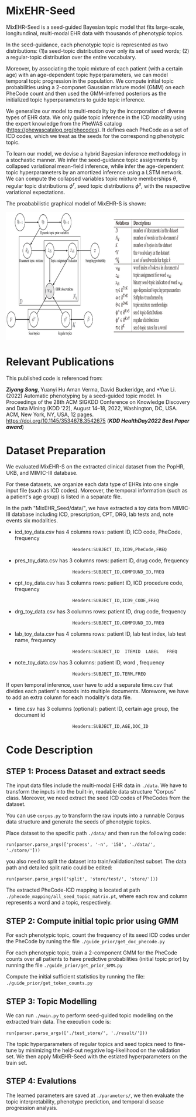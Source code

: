 # MixEHR-Seed

MixEHR-Seed is a seed-guided Bayesian topic model that fits large-scale, longitundinal, multi-modal EHR data with thousands of phenotypic topics. 

In the seed-guidance, each phenotypic topic is represented as two distributions: (1)a seed-topic distribution over only its set of seed words;
(2) a regular-topic distribution over the entire vocabulary.

Moreover, by associating the topic mixture of each patient (with a certain age) with an age-dependent topic hyperparameters, we can model temporal topic progression in the population. We compute initial topic probabilities using a 2-componet Gaussian mixture model (GMM) on each PheCode count and then used the GMM-inferred posteriors as the initialized topic hyperparameters to guide topic inference.

We generalize our model to multi-modality by the incorporation of diverse types of EHR data. We only guide topic inference in the ICD modality using the expert knowledge from the PheWAS catalog (https://phewascatalog.org/phecodes). It defines each PheCode as a set of ICD codes, which we treat as the seeds for the corresponding phenotypic topic.

To learn our model, we devise a hybrid Bayesian inference methodology in a stochastic manner. We infer the seed-guidance topic assignments by collapsed variational mean-field inference, while infer the age-dependent topic hyperparameters by an amortized inference using a LSTM network. We can compute the collapsed variables
topic mixture memberships $\theta$, regular topic distributions 
$\phi^{r}$, seed topic distributions $\phi^{s}$, with the respective variational expectations.

The proababilistic graphical model of MixEHR-S is shown:

<img src="https://github.com/li-lab-mcgill/MixEHR-Seed/blob/main/figures/PGM.jpg" width="920" height="350">


# Relevant Publications

This published code is referenced from: 

***Ziyang Song***, Yuanyi Hu Aman Verma, David Buckeridge, and *Yue Li. (2022) Automatic phenotyping by a seed-guided topic model. In Proceedings of the 28th ACM SIGKDD Conference on Knowledge Discovery and Data Mining (KDD ’22), August 14–18, 2022, Washington, DC, USA. ACM, New York, NY, USA, 12 pages. https://doi.org/10.1145/3534678.3542675 (***KDD HealthDay2022 Best Paper award***)



# Dataset Preparation

We evaluated MixEHR-S on the extracted clinical dataset from the PopHR, UKB, and MIMIC-III database. 

For these datasets, we organize each data type of EHRs into one single input file (such as ICD codes). Moreover, the temporal information (such as a patient's age group) is listed in a separate file. 
 
In the path "MixEHR_Seed/data/", we have extracted a toy data from MIMIC-III database including ICD, prescription, CPT, DRG, lab tests and, note events six modalities.

- icd_toy_data.csv has 4 columns rows: patient ID, ICD code, PheCode, frequency

                            Headers:SUBJECT_ID,ICD9,PheCode,FREQ

- pres_toy_data.csv has 3 columns rows: patient ID, drug code, frequency

                            Headers:SUBJECT_ID,COMPOUND_ID,FREQ
			    
- cpt_toy_data.csv has 3 columns rows: patient ID, ICD procedure code, frequency

                            Headers:SUBJECT_ID,ICD9_CODE,FREQ

- drg_toy_data.csv has 3 columns rows: patient ID, drug code, frequency

                            Headers:SUBJECT_ID,COMPOUND_ID,FREQ
			    
- lab_toy_data.csv has 4 columns rows: patient ID, lab test index, lab test name, frequency

                            Headers:SUBJECT_ID	ITEMID	LABEL	FREQ
			   
- note_toy_data.csv has 3 columns: patient ID, word , frequency

                            Headers:SUBJECT_ID,TERM,FREQ

If open temporal inference, user have to add a separate time.csv that divides each patient's records into multiple documents. Morewore, we have to add an extra column for each modality's data file. 

- time.csv has 3 columns (optional): patient ID, certain age group, the document id 

                            Headers:SUBJECT_ID,AGE,DOC_ID     
              
# Code Description

## STEP 1: Process Dataset and extract seeds

The input data files include the multi-modal EHR data in `./data`. We have to transform the inputs into the built-in, readable data structure "Corpus" class. Moreover, we need extract the seed ICD codes of PheCodes from the dataset.

You can use `corpus.py` to transform the raw inputs into a runnable Corpus data structure and generate the seeds of phenotypic topics. 

Place dataset to the specific path `./data/` and then run the following code:

    run(parser.parse_args(['process', '-n', '150', './data/', './store/']))
    
you also need to split the dataset into train/validation/test subset. The data path and detailed split ratio could be edited:
    
    run(parser.parse_args(['split', 'store/test/', 'store/']))
	
The extracted PheCode-ICD mapping is located at path `./phecode_mapping/all_seed_topic_matrix.pt`, where each row and column represents a word and a topic, respectively.


## STEP 2: Compute initial topic prior using GMM

For each phenotypic topic, count the frequency of its seed ICD codes under the PheCode by runing the file `./guide_prior/get_doc_phecode.py`

For each phenotypic topic, train a 2-component GMM for the PheCode counts over all patients to have predictive probabilities (initial topic prior) by running the file `./guide_prior/get_prior_GMM.py`

Compute the initial sufficient statistics by running the file: `./guide_prior/get_token_counts.py`

## STEP 3: Topic Modelling

We can run `./main.py` to perform seed-guided topic modelling on the extracted train data. 
The execution code is:

    run(parser.parse_args(['./test_store/', './result/']))
    
The topic hyperparameters of regular topics and seed topics need to fine-tune by minimizing the held-out negative log-likelihood on the validation set. We then apply MixEHR-Seed with the estiated hyperparameters on the train set. 
 

## STEP 4: Evalutions

The learned parameters are saved at `./parameters/`, we then evaluate the topic interpretability, phenotype prediction, and temporal disease progression analysis. 
    






